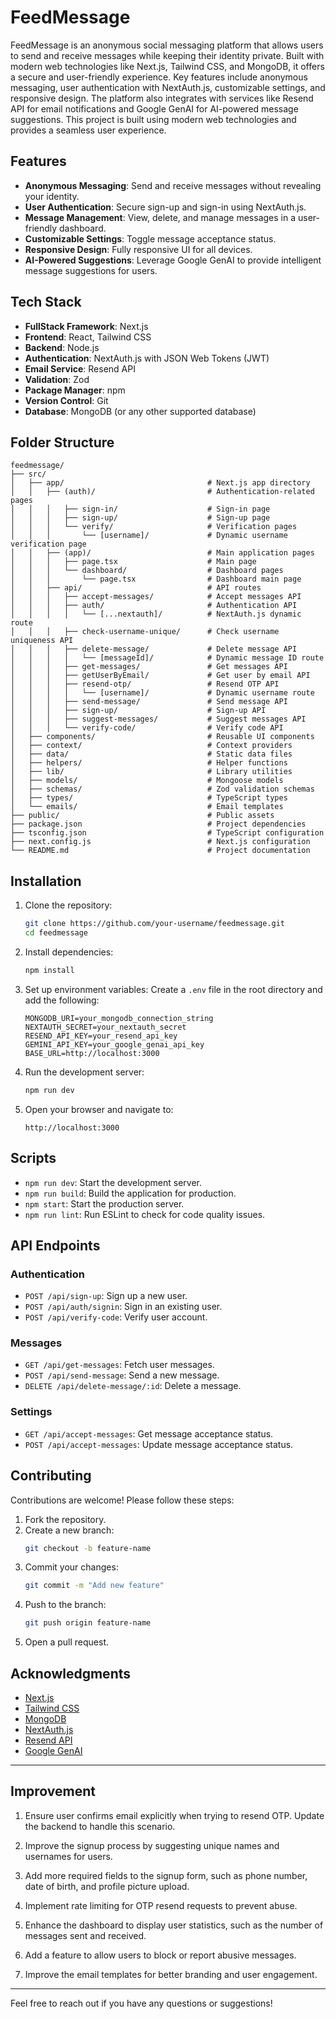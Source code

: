 # FeedMessage

FeedMessage is an anonymous social messaging platform that allows users to send and receive messages while keeping their identity private. Built with modern web technologies like Next.js, Tailwind CSS, and MongoDB, it offers a secure and user-friendly experience. Key features include anonymous messaging, user authentication with NextAuth.js, customizable settings, and responsive design. The platform also integrates with services like Resend API for email notifications and Google GenAI for AI-powered message suggestions. This project is built using modern web technologies and provides a seamless user experience.

## Features

- **Anonymous Messaging**: Send and receive messages without revealing your identity.
- **User Authentication**: Secure sign-up and sign-in using NextAuth.js.
- **Message Management**: View, delete, and manage messages in a user-friendly dashboard.
- **Customizable Settings**: Toggle message acceptance status.
- **Responsive Design**: Fully responsive UI for all devices.
- **AI-Powered Suggestions**: Leverage Google GenAI to provide intelligent message suggestions for users.

## Tech Stack

- **FullStack Framework**: Next.js
- **Frontend**: React, Tailwind CSS
- **Backend**: Node.js
- **Authentication**: NextAuth.js with JSON Web Tokens (JWT)
- **Email Service**: Resend API
- **Validation**: Zod
- **Package Manager**: npm
- **Version Control**: Git
- **Database**: MongoDB (or any other supported database)


## Folder Structure

```
feedmessage/
├── src/
│   ├── app/                                # Next.js app directory
│   │   ├── (auth)/                         # Authentication-related pages
│   │   │   ├── sign-in/                    # Sign-in page
│   │   │   ├── sign-up/                    # Sign-up page
│   │   │   └── verify/                     # Verification pages
│   │   │       └── [username]/             # Dynamic username verification page
│   │   ├── (app)/                          # Main application pages
│   │   │   ├── page.tsx                    # Main page
│   │   │   └── dashboard/                  # Dashboard pages
│   │   │       └── page.tsx                # Dashboard main page
│   │   ├── api/                            # API routes
│   │   │   ├── accept-messages/            # Accept messages API
│   │   │   ├── auth/                       # Authentication API
│   │   │   │   └── [...nextauth]/          # NextAuth.js dynamic route
│   │   │   ├── check-username-unique/      # Check username uniqueness API
│   │   │   ├── delete-message/             # Delete message API
│   │   │   │   └── [messageId]/            # Dynamic message ID route
│   │   │   ├── get-messages/               # Get messages API
│   │   │   ├── getUserByEmail/             # Get user by email API
│   │   │   ├── resend-otp/                 # Resend OTP API
│   │   │   │   └── [username]/             # Dynamic username route
│   │   │   ├── send-message/               # Send message API
│   │   │   ├── sign-up/                    # Sign-up API
│   │   │   ├── suggest-messages/           # Suggest messages API
│   │   │   └── verify-code/                # Verify code API
│   ├── components/                         # Reusable UI components
│   ├── context/                            # Context providers
│   ├── data/                               # Static data files
│   ├── helpers/                            # Helper functions
│   ├── lib/                                # Library utilities
│   ├── models/                             # Mongoose models
│   ├── schemas/                            # Zod validation schemas
│   ├── types/                              # TypeScript types
│   └── emails/                             # Email templates
├── public/                                 # Public assets
├── package.json                            # Project dependencies
├── tsconfig.json                           # TypeScript configuration
├── next.config.js                          # Next.js configuration
└── README.md                               # Project documentation
```

## Installation

1. Clone the repository:
   ```bash
   git clone https://github.com/your-username/feedmessage.git
   cd feedmessage
   ```

2. Install dependencies:
   ```bash
   npm install
   ```

3. Set up environment variables:
   Create a `.env` file in the root directory and add the following:
   ```env
   MONGODB_URI=your_mongodb_connection_string
   NEXTAUTH_SECRET=your_nextauth_secret
   RESEND_API_KEY=your_resend_api_key
   GEMINI_API_KEY=your_google_genai_api_key
   BASE_URL=http://localhost:3000
   ```

4. Run the development server:
   ```bash
   npm run dev
   ```

5. Open your browser and navigate to:
   ```
   http://localhost:3000
   ```

## Scripts

- `npm run dev`: Start the development server.
- `npm run build`: Build the application for production.
- `npm start`: Start the production server.
- `npm run lint`: Run ESLint to check for code quality issues.

## API Endpoints

### Authentication
- `POST /api/sign-up`: Sign up a new user.
- `POST /api/auth/signin`: Sign in an existing user.
- `POST /api/verify-code`: Verify user account.

### Messages
- `GET /api/get-messages`: Fetch user messages.
- `POST /api/send-message`: Send a new message.
- `DELETE /api/delete-message/:id`: Delete a message.

### Settings
- `GET /api/accept-messages`: Get message acceptance status.
- `POST /api/accept-messages`: Update message acceptance status.

## Contributing

Contributions are welcome! Please follow these steps:

1. Fork the repository.
2. Create a new branch:
   ```bash
   git checkout -b feature-name
   ```
3. Commit your changes:
   ```bash
   git commit -m "Add new feature"
   ```
4. Push to the branch:
   ```bash
   git push origin feature-name
   ```
5. Open a pull request.

## Acknowledgments

- [Next.js](https://nextjs.org/)
- [Tailwind CSS](https://tailwindcss.com/)
- [MongoDB](https://www.mongodb.com/)
- [NextAuth.js](https://next-auth.js.org/)
- [Resend API](https://resend.com/)
- [Google GenAI](https://cloud.google.com/genai)

---

## Improvement

1. Ensure user confirms email explicitly when trying to resend OTP. Update the backend to handle this scenario.

2. Improve the signup process by suggesting unique names and usernames for users.

3. Add more required fields to the signup form, such as phone number, date of birth, and profile picture upload.

4. Implement rate limiting for OTP resend requests to prevent abuse.

5. Enhance the dashboard to display user statistics, such as the number of messages sent and received.

6. Add a feature to allow users to block or report abusive messages.

7. Improve the email templates for better branding and user engagement.

---

Feel free to reach out if you have any questions or suggestions!

